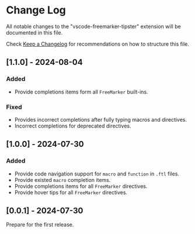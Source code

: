 # Change Log

All notable changes to the "vscode-freemarker-tipster" extension will be documented in this file.

Check [Keep a Changelog](http://keepachangelog.com/) for recommendations on how to structure this file.

## [1.1.0] - 2024-08-04

### Added

- Provide completions items form all `FreeMarker` built-ins.

### Fixed

- Provides incorrect completions after fully typing macros and directives.
- Incorrect completions for deprecated directives.

## [1.0.0] - 2024-07-30

### Added

- Provide code navigation support for `macro` and `function` in `.ftl` files.
- Provide existed `macro` completion items.
- Provide completions items for all `FreeMarker` directives.
- Provide hover tips for all `FreeMarker` directives.

## [0.0.1] - 2024-07-30

Prepare for the first release.
